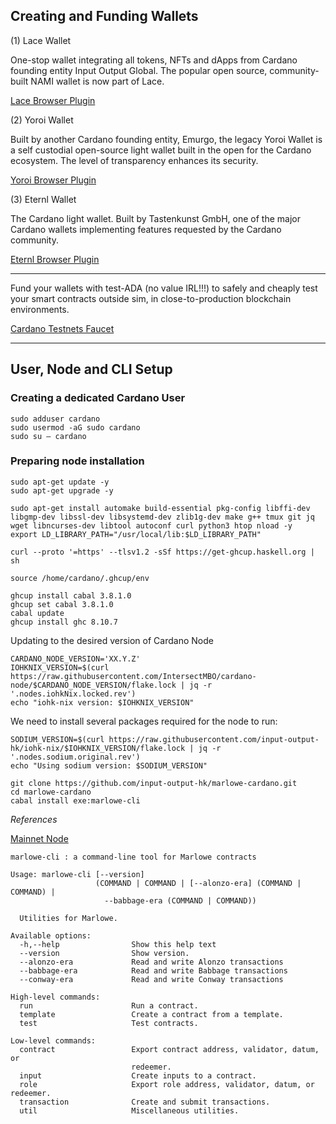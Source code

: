 ## Creating and Funding Wallets

(1) Lace Wallet

One-stop wallet integrating all tokens, NFTs and dApps from Cardano founding entity Input Output Global. The popular open source, community-built NAMI wallet is now part of Lace.

[Lace Browser Plugin](https://chromewebstore.google.com/detail/lace/gafhhkghbfjjkeiendhlofajokpaflmk?hl=en)

(2) Yoroi Wallet

Built by another Cardano founding entity, Emurgo, the legacy Yoroi Wallet is a self custodial open-source light wallet built in the open for the Cardano ecosystem. The level of transparency enhances its security.

[Yoroi Browser Plugin](https://chromewebstore.google.com/detail/yoroi/ffnbelfdoeiohenkjibnmadjiehjhajb)

(3) Eternl Wallet

The Cardano light wallet. Built by Tastenkunst GmbH, one of the major Cardano wallets implementing features requested by the Cardano community.

[Eternl Browser Plugin](https://chromewebstore.google.com/detail/eternl/kmhcihpebfmpgmihbkipmjlmmioameka)

***

Fund your wallets with test-ADA (no value IRL!!!) to safely and cheaply test your smart contracts outside sim, in close-to-production blockchain environments.

[Cardano Testnets Faucet](https://docs.cardano.org/cardano-testnets/tools/faucet)

***


## User, Node and CLI Setup

### Creating a dedicated Cardano User

```
sudo adduser cardano
sudo usermod -aG sudo cardano
sudo su – cardano
```

### Preparing node installation
~~~
sudo apt-get update -y
sudo apt-get upgrade -y
~~~

~~~
sudo apt-get install automake build-essential pkg-config libffi-dev libgmp-dev libssl-dev libsystemd-dev zlib1g-dev make g++ tmux git jq wget libncurses-dev libtool autoconf curl python3 htop nload -y
export LD_LIBRARY_PATH="/usr/local/lib:$LD_LIBRARY_PATH"
~~~

~~~
curl --proto '=https' --tlsv1.2 -sSf https://get-ghcup.haskell.org | sh
~~~

~~~
source /home/cardano/.ghcup/env
~~~

~~~
ghcup install cabal 3.8.1.0
ghcup set cabal 3.8.1.0
cabal update
ghcup install ghc 8.10.7
~~~

Updating to the desired version of Cardano Node
```
CARDANO_NODE_VERSION='XX.Y.Z'
IOHKNIX_VERSION=$(curl https://raw.githubusercontent.com/IntersectMBO/cardano-node/$CARDANO_NODE_VERSION/flake.lock | jq -r '.nodes.iohkNix.locked.rev')
echo "iohk-nix version: $IOHKNIX_VERSION"
```

We need to install several packages required for the node to run:

```
SODIUM_VERSION=$(curl https://raw.githubusercontent.com/input-output-hk/iohk-nix/$IOHKNIX_VERSION/flake.lock | jq -r '.nodes.sodium.original.rev')
echo "Using sodium version: $SODIUM_VERSION"
```

~~~
git clone https://github.com/input-output-hk/marlowe-cardano.git
cd marlowe-cardano
cabal install exe:marlowe-cli
~~~

*References*

[Mainnet Node](https://book.play.dev.cardano.org/env-mainnet.html)

~~~
marlowe-cli : a command-line tool for Marlowe contracts

Usage: marlowe-cli [--version] 
                   (COMMAND | COMMAND | [--alonzo-era] (COMMAND | COMMAND) | 
                     --babbage-era (COMMAND | COMMAND))

  Utilities for Marlowe.

Available options:
  -h,--help                Show this help text
  --version                Show version.
  --alonzo-era             Read and write Alonzo transactions
  --babbage-era            Read and write Babbage transactions
  --conway-era             Read and write Conway transactions

High-level commands:
  run                      Run a contract.
  template                 Create a contract from a template.
  test                     Test contracts.

Low-level commands:
  contract                 Export contract address, validator, datum, or
                           redeemer.
  input                    Create inputs to a contract.
  role                     Export role address, validator, datum, or redeemer.
  transaction              Create and submit transactions.
  util                     Miscellaneous utilities.
~~~
